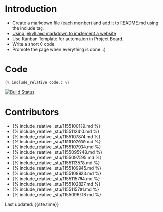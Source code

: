 # Introduction
- Create a markdown file (each member) and add it to README.md using the include tag.
- [Using jekyll and markdown to implement a website](https://csci3250-2019.github.io/project-team-j/)
- Use Kanban Template for automation in Project Board.
- Write a short C code.
- Promote the page when everything is done. :)

# Code
```c
{% include_relative code.c %}
```
[![Build Status](https://travis-ci.org/csci3250-2019/project-team-j.svg?branch=master)](https://travis-ci.org/csci3250-2019/project-team-j)
# Contributors
- {% include_relative _stu/1155100189.md %}
- {% include_relative _stu/1155112410.md %}
- {% include_relative _stu/1155107874.md %}
- {% include_relative _stu/1155107659.md %}
- {% include_relative _stu/1155107904.md %}
- {% include_relative _stu/1155095948.md %}
- {% include_relative _stu/1155097595.md %}
- {% include_relative _stu/1155113578.md %}
- {% include_relative _stu/1155109945.md %}
- {% include_relative _stu/1155108923.md %}
- {% include_relative _stu/1155115794.md %}
- {% include_relative _stu/1155102827.md %}
- {% include_relative _stu/1155115791.md %}
- {% include_relative _stu/1155096518.md %}

Last updated: {{site.time}}
